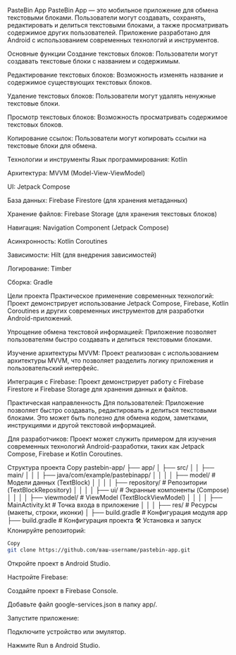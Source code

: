PasteBin App
PasteBin App — это мобильное приложение для обмена текстовыми блоками. Пользователи могут создавать, сохранять, редактировать и делиться текстовыми блоками, а также просматривать содержимое других пользователей. Приложение разработано для Android с использованием современных технологий и инструментов.

Основные функции
Создание текстовых блоков: Пользователи могут создавать текстовые блоки с названием и содержимым.

Редактирование текстовых блоков: Возможность изменять название и содержимое существующих текстовых блоков.

Удаление текстовых блоков: Пользователи могут удалять ненужные текстовые блоки.

Просмотр текстовых блоков: Возможность просматривать содержимое текстовых блоков.

Копирование ссылок: Пользователи могут копировать ссылки на текстовые блоки для обмена.

Технологии и инструменты
Язык программирования: Kotlin

Архитектура: MVVM (Model-View-ViewModel)

UI: Jetpack Compose

База данных: Firebase Firestore (для хранения метаданных)

Хранение файлов: Firebase Storage (для хранения текстовых блоков)

Навигация: Navigation Component (Jetpack Compose)

Асинхронность: Kotlin Coroutines

Зависимости: Hilt (для внедрения зависимостей)

Логирование: Timber

Сборка: Gradle

Цели проекта
Практическое применение современных технологий: Проект демонстрирует использование Jetpack Compose, Firebase, Kotlin Coroutines и других современных инструментов для разработки Android-приложений.

Упрощение обмена текстовой информацией: Приложение позволяет пользователям быстро создавать и делиться текстовыми блоками.

Изучение архитектуры MVVM: Проект реализован с использованием архитектуры MVVM, что позволяет разделить логику приложения и пользовательский интерфейс.

Интеграция с Firebase: Проект демонстрирует работу с Firebase Firestore и Firebase Storage для хранения данных и файлов.

Практическая направленность
Для пользователей: Приложение позволяет быстро создавать, редактировать и делиться текстовыми блоками. Это может быть полезно для обмена кодом, заметками, инструкциями и другой текстовой информацией.

Для разработчиков: Проект может служить примером для изучения современных технологий Android-разработки, таких как Jetpack Compose, Firebase и Kotlin Coroutines.

Структура проекта
Copy
pastebin-app/
├── app/
│   ├── src/
│   │   ├── main/
│   │   │   ├── java/com/example/pastebinapp/
│   │   │   │   ├── model/          # Модели данных (TextBlock)
│   │   │   │   ├── repository/     # Репозитории (TextBlockRepository)
│   │   │   │   ├── ui/             # Экранные компоненты (Compose)
│   │   │   │   ├── viewmodel/      # ViewModel (TextBlockViewModel)
│   │   │   │   ├── MainActivity.kt # Точка входа в приложение
│   │   │   ├── res/                # Ресурсы (макеты, строки, иконки)
│   ├── build.gradle                # Конфигурация модуля app
├── build.gradle                    # Конфигурация проекта
🛠 Установка и запуск
Клонируйте репозиторий:

```bash
Copy
git clone https://github.com/ваш-username/pastebin-app.git
```
Откройте проект в Android Studio.

Настройте Firebase:

Создайте проект в Firebase Console.

Добавьте файл google-services.json в папку app/.

Запустите приложение:

Подключите устройство или эмулятор.

Нажмите Run в Android Studio.
